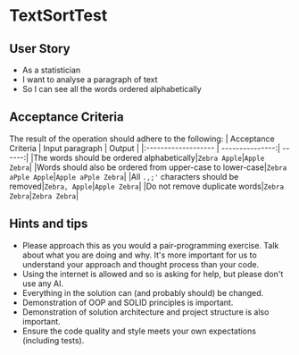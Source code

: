 # TextSortTest

## User Story
* As a statistician
* I want to analyse a paragraph of text
* So I can see all the words ordered alphabetically


## Acceptance Criteria
The result of the operation should adhere to the following:
| Acceptance Criteria | Input paragraph | Output |
|:------------------- | ---------------:| ------:|
|The words should be ordered alphabetically|`Zebra Apple`|`Apple Zebra`|
|Words should also be ordered from upper-case to lower-case|`Zebra aPple Apple`|`Apple aPple Zebra`|
|All `.,;'` characters should be removed|`Zebra, Apple`|`Apple Zebra`|
|Do not remove duplicate words|`Zebra Zebra`|`Zebra Zebra`|


## Hints and tips
* Please approach this as you would a pair-programming exercise. Talk about what you are doing and why. It's more important for us to understand your approach and thought process than your code.
* Using the internet is allowed and so is asking for help, but please don't use any AI.
* Everything in the solution can (and probably should) be changed.
* Demonstration of OOP and SOLID principles is important.
* Demonstration of solution architecture and project structure is also important.
* Ensure the code quality and style meets your own expectations (including tests).
